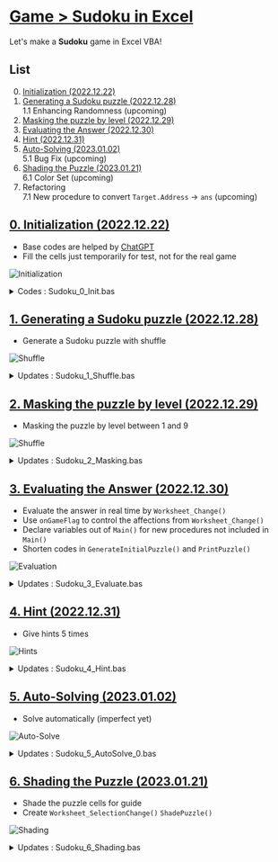# [Game > Sudoku in Excel](/README.md#sudoku-in-excel)

Let's make a **Sudoku** game in Excel VBA!


## List

0. [Initialization (2022.12.22)](#0-initialization-20221222)
1. [Generating a Sudoku puzzle (2022.12.28)](#1-generating-a-sudoku-puzzle-20221228)  
  1.1 Enhancing Randomness (upcoming)
2. [Masking the puzzle by level (2022.12.29)](#2-masking-the-puzzle-by-level-20221229)
3. [Evaluating the Answer (2022.12.30)](#3-evaluating-the-answer-20221230)
4. [Hint (2022.12.31)](#4-hint-20221231)
5. [Auto-Solving (2023.01.02)](#5-auto-solving-20230102)  
  5.1 Bug Fix (upcoming)
6. [Shading the Puzzle (2023.01.21)](#6-shading-the-puzzle-20230121)  
  6.1 Color Set (upcoming)
7. Refactoring  
   7.1 New procedure to convert `Target.Address` → `ans` (upcoming)


## [0. Initialization (2022.12.22)](#list)

  - Base codes are helped by [ChatGPT](https://github.com/kimpro82/MyGame/issues/56#issuecomment-1363135037)
  - Fill the cells just temporarily for test, not for the real game

  ![Initialization](./Images/VBA_Sudoku_0_Init.gif)

  <details>
    <summary>Codes : Sudoku_0_Init.bas</summary>

  ```vba
  Option Explicit
  ```
  ```vba
  Private Sub GenerateSudoku()

      ' Set zeroPiont to start 9x9 matrix
      Dim zeroPoint As Range
      Call GetZeroPoint(zeroPoint)

      Dim sudoku(1 To 9, 1 To 9) As Integer

      ' Initialize the Sudoku array with zeros
      Dim i As Integer, j As Integer
      For i = 1 To 9
          For j = 1 To 9
              sudoku(i, j) = 0
          Next j
      Next i

      ' Generate the Sudoku puzzle
      Call GeneratePuzzle(sudoku)

      ' Print the Sudoku puzzle to the sheet
      Call PrintPuzzle(sudoku, zeroPoint)

  End Sub
  ```
  ```vba
  Private Sub GetZeroPoint(ByRef zeroPoint As Range)

      Set zeroPoint = Range("C5")

  End Sub
  ```
  ```vba
  Private Sub GeneratePuzzle(ByRef puzzle As Variant)

      ' Temporary; to be advanced
      Dim i As Integer, j As Integer
      For i = 1 To 9
          For j = 1 To 9
              puzzle(i, j) = Int(Rnd * 9) + 1
          Next j
      Next i

  End Sub
  ```
  ```vba
  Private Sub PrintPuzzle(ByRef puzzle As Variant, ByRef zeroPoint As Range)

      ' Print the puzzle to the sheet
      Dim i As Integer, j As Integer
      For i = 1 To 9
          For j = 1 To 9
              zeroPoint.Offset(i - 1, j - 1).Value = puzzle(i, j)
          Next j
      Next i

  End Sub
  ```
  ```vba
  Private Sub Hint()

      Debug.Print "Hint function is not completed yet"
      ' Debug.Print Me.Name & "() is not completed yet"                           ' Me.Name : "Soduku"

  End Sub
  ```
  ```vba
  Private Sub AutoSolve()

      Debug.Print "Auto Solve function is not completed yet"

  End Sub
  ```
  ```vba
  Private Sub Clear()

      Dim zeroPoint As Range
      Call GetZeroPoint(zeroPoint)

      Dim Rng As Range
      Set Rng = zeroPoint.Resize(9, 9)

      With Rng
          .ClearContents
      End With

  End Sub
  ```
  ```vba
  ' Buttons

  Private Sub btnGenerate_Click()

      Call GenerateSudoku

  End Sub


  Private Sub btnHint_Click()

      Call Hint

  End Sub


  Private Sub btnAutoSolve_Click()

      Call AutoSolve

  End Sub


  Private Sub btnClear_Click()

      Call Clear

  End Sub
  ```
  </details>


## [1. Generating a Sudoku puzzle (2022.12.28)](#list)

  - Generate a Sudoku puzzle with shuffle

  ![Shuffle](./Images/VBA_Sudoku_1_Shuffle.gif)

  <details>
    <summary>Updates : Sudoku_1_Shuffle.bas</summary>

  ```vba
  Private Sub GenerateSudoku()

      ' Set zeroPiont to start 9x9 matrix
      Dim zeroPoint As Range
      Call GetZeroPoint(zeroPoint)

      ' Initialize the Sudoku array before shuffle
      Dim sudoku(1 To 9, 1 To 9) As Integer
      Call GenerateInitialPuzzle(sudoku)

      ' Shuffle the puzzle
      Call ShufflePuzzle(sudoku)

      ' Print the Sudoku puzzle to the sheet
      Call PrintPuzzle(sudoku, zeroPoint)

  End Sub
  ```
  ```vba
  Private Sub GenerateInitialPuzzle(ByRef puzzle As Variant)

      ' Update (2022.12.28); it seems not minimized but anyway works
      Dim i As Integer, j As Integer, starting As Integer
      For i = 1 To 9
          If i < 4 Then
              starting = (i - 1) * 3 Mod 9
          ElseIf i < 7 Then
              starting = ((i - 1) * 3 + 1) Mod 9
          Else
              starting = ((i - 1) * 3 + 2) Mod 9
          End If

          For j = 1 To 9
              puzzle(i, j) = (starting + j - 1) Mod 9 + 1
          Next j
      Next i

  End Sub
  ```
  ```vba
  Private Sub ShufflePuzzle(ByRef puzzle As Variant)

      Dim n As Integer
      n = 100

      Dim i As Integer, j As Integer
      Dim a As Integer, b As Integer, temp(1 To 9) As Integer
      For i = 1 To n
          a = Int(Rnd * 9) + 1
          b = Int((a - 1) / 3) * 3 + Int(Rnd * 3) + 1                             ' quite proud code …… !

          For j = 1 To 9
              If i Mod 2 = 0 Then
                  temp(j) = puzzle(a, j)
                  puzzle(a, j) = puzzle(b, j)
                  puzzle(b, j) = temp(j)
              Else
                  temp(j) = puzzle(j, a)
                  puzzle(j, a) = puzzle(j, b)
                  puzzle(j, b) = temp(j)
              End If
          Next j
      Next i

  End Sub
  ```
  </details>


## [2. Masking the puzzle by level (2022.12.29)](#list)

  - Masking the puzzle by level between 1 and 9

  ![Shuffle](./Images/VBA_Sudoku_2_Masking.gif)

  <details>
    <summary>Updates : Sudoku_2_Masking.bas</summary>

  ```vba
  Private Sub GenerateSudoku()

      ' Set parameters
      Dim zeroPoint As Range, level As Integer, hintNum As Integer
      Call GetZeroPoint(zeroPoint)                                                ' Set zeroPiont to start 9x9 matrix
      Call GetLevel(level)                                                        ' Set level to determine how much masking
      Call GetHintNum(hintNum)                                                    ' Set the number how much hints are given

      ' Initialize the Sudoku array before shuffle
      Dim sudoku(1 To 9, 1 To 9) As Integer
      Call GenerateInitialPuzzle(sudoku)

      ' Shuffle the puzzle
      Call ShufflePuzzle(sudoku)

      ' Masking the puzzle by the level
      Dim sudokuMask(1 To 9, 1 To 9) As Integer
      Call MaskingPuzzle(sudoku, sudokuMask, level)

      ' Print the Sudoku puzzle to the sheet
      Call PrintPuzzle(sudokuMask, zeroPoint)

  End Sub
  ```
  ```vba
  Private Sub GetLevel(ByRef level As Integer)

      level = Range("R2")

  End Sub
  ```
  ```vba
  Private Sub GetHintNum(ByRef hintNum As Integer)

      hintNum = Range("V2")

  End Sub
  ```
  ```vba
  Private Sub MaskingPuzzle(ByRef puzzle As Variant, ByRef puzzleMask As Variant, ByRef level As Integer)

      Dim i As Integer, j As Integer
      For i = 1 To 9
          For j = 1 To 9
              If Int(Rnd * 10) >= level Then
                  puzzleMask(i, j) = puzzle(i, j)
              Else
                  puzzleMask(i, j) = 0
              End If
          Next j
      Next i

  End Sub
  ```
  ```vba
  Private Sub PrintPuzzle(ByRef puzzle As Variant, ByRef zeroPoint As Range)

      ' Print the puzzle to the sheet
      Dim i As Integer, j As Integer
      For i = 1 To 9
          For j = 1 To 9
              If puzzle(i, j) <> 0 Then
                  zeroPoint.Offset(i - 1, j - 1).Value = puzzle(i, j)
              Else
                  zeroPoint.Offset(i - 1, j - 1).Value = ""
              End If
          Next j
      Next i

  End Sub
  ```
  </details>


## [3. Evaluating the Answer (2022.12.30)](#list)

  - Evaluate the answer in real time by `Worksheet_Change()`
  - Use `onGameFlag` to control the affections from `Worksheet_Change()`
  - Declare variables out of `Main()` for new procedures not included in `Main()`
  - Shorten codes in `GenerateInitialPuzzle()` and `PrintPuzzle()`

  ![Evaluation](./Images/VBA_Sudoku_3_Evaluate.gif)

  <details>
    <summary>Updates : Sudoku_3_Evaluate.bas</summary>

  ```vba
  ' Update (2022.12.30) : Move the Declaration locations out of Main()
  Private Sudoku(1 To 9, 1 To 9)      As Integer
  Private sudokuMask(1 To 9, 1 To 9)  As Integer
  Private sudokuAnswer()              As Integer                                  ' The new array should not be fixed

  Private zeroPoint                   As Range                                    ' zeroPiont     : to start 9x9 matrix
  Private level                       As Integer                                  ' level         : determine how much masking
  Private hintNum                     As Integer                                  ' hintNum       : the number how much hints are given
  Private onGameFlag                  As Boolean                                  ' onGameFlag    : do not run intersect() when False
  ```
  ```vba
  ' Update (2022.12.30) : Rename GenerateSudoku() to Main()
  Private Sub Main()

      ' Set parameters
      Call SetParameters(zeroPoint, level, hintNum)

      ' Initialize the Sudoku array before shuffle
      Call GenerateInitialPuzzle(Sudoku)

      ' Shuffle the puzzle
      Call ShufflePuzzle(Sudoku)

      ' Masking the puzzle by the level
      Call MaskingPuzzle(Sudoku, sudokuMask, level)

      ' Evaluate the answer
      sudokuAnswer = sudokuMask
      ' EvaluatePuzzle() runs through Worksheet_Change()

      ' Print the Sudoku puzzle to the sheet
      onGameFlag = False
          Call PrintPuzzle(sudokuAnswer, zeroPoint)
      onGameFlag = True

  End Sub
  ```
  ```vba
  ' Update (2022.12.30) : Merge 3 procedures for each parameter
  Private Sub SetParameters(ByRef zeroPoint As Range, ByRef level As Integer, ByRef hintNum As Integer)

      Set zeroPoint = Range("C5")
      level = Range("R2")
      hintNum = Range("V2")

  End Sub
  ```
  ```vba
  Private Sub GenerateInitialPuzzle(ByRef puzzle As Variant)

      zeroPoint.Offset(-1, 0).Value = ""

      
      Dim i As Integer, j As Integer, starting As Integer
      For i = 1 To 9
          ' Update (2022.12.30) : More compact code
          starting = (i - 1) * 3 Mod 9 + (i - 1) / 3

  '        Old Ver. (2022.12.28) : it seems not minimized but anyway works
  '        If i < 4 Then
  '            starting = (i - 1) * 3 Mod 9
  '        ElseIf i < 7 Then
  '            starting = ((i - 1) * 3 + 1) Mod 9
  '        Else
  '            starting = ((i - 1) * 3 + 2) Mod 9
  '        End If

          For j = 1 To 9
              puzzle(i, j) = (starting + j - 1) Mod 9 + 1
          Next j
      Next i

  End Sub
  ```
  ```vba
  ' Update (2022.12.30) : Update the SudokuAnswer at once
  Private Sub PrintPuzzle(ByRef puzzle As Variant, ByRef zeroPoint As Range)

      ' Print the puzzle to the sheet
      onGameFlag = False
          zeroPoint.Resize(9, 9).Value = puzzle
      onGameFlag = True

  '    ' Old Ver.
  '    Dim i As Integer, j As Integer
  '    For i = 1 To 9
  '        For j = 1 To 9
  '            If puzzle(i, j) <> 0 Then
  '                zeroPoint.Offset(i - 1, j - 1).Value = puzzle(i, j)
  '            Else
  '                zeroPoint.Offset(i - 1, j - 1).Value = ""
  '            End If
  '        Next j
  '    Next i

  End Sub
  ```
  ```vba
  ' Update (2022.12.30)
  Private Sub Clear()

      Dim Rng As Range
      Set Rng = zeroPoint.Resize(9, 9)
      ' Debug.Print Rng.Address                                                   ' ok

      onGameFlag = False
          Rng.ClearContents
          zeroPoint.Offset(-1, 0).Value = ""
      onGameFlag = True

  End Sub
  ```
  ```vba
  ' Update (2022.12.30)
  Private Sub Worksheet_Change(ByVal Target As Range)

      If (onGameFlag = True) And (Not Intersect(zeroPoint.Resize(9, 9), Target) Is Nothing) Then
          ' Debug.Print Target.Address                                            ' ok
          Call EvaluatePuzzle(Target.Address)
          Call PrintPuzzle(sudokuAnswer, zeroPoint)
      End If

  End Sub
  ```
  ```vba
  ' Update (2022.12.30)
  Private Sub EvaluatePuzzle(ByRef ChangedCell As String)

      ' Debug.Print ChangedCell                                                   ' ok
      Dim i As Integer, j As Integer, ans As Integer
      i = Range(ChangedCell).Row - zeroPoint.Row + 1
      j = Range(ChangedCell).Column - zeroPoint.Column + 1
      ans = Range(ChangedCell).Value
      ' Debug.Print i & j & ans                                                   ' ok

      If Sudoku(i, j) = Range(ChangedCell).Value Then
          zeroPoint.Offset(-1, 0).Value = "Correct!"
          sudokuAnswer(i, j) = Range(ChangedCell).Value
      Else
          zeroPoint.Offset(-1, 0).Value = "(" & i & ", " & j & ") is not " & ans & "!"
      End If

  End Sub
  ```
  </details>


## [4. Hint (2022.12.31)](#list)

  - Give hints 5 times

  ![Hints](./Images/VBA_Sudoku_4_Hint.gif)

  <details>
    <summary>Updates : Sudoku_4_Hint.bas</summary>

  ```vba
  ' Update (2022.12.31)
  Private Sub Hint(ByRef puzzle As Variant, ByRef puzzleAnswer As Variant, ByRef zeroPoint As Range)

      If hintNum > 0 Then
          Dim i As Integer, j As Integer
          Do
              i = Int(Rnd * 9) + 1
              j = Int(Rnd * 9) + 1
              If puzzleAnswer(i, j) = 0 Then
                  hintFlag = True
                  hintNum = hintNum - 1
                  Range("V2").Value = hintNum                                     ' seems not the best way ……
                  Debug.Print i & j & puzzle(i, j)
                  zeroPoint.Offset(i - 1, j - 1).Value = puzzle(i, j)
                  Exit Do
              End If
          Loop
      End If

  End Sub
  ```
  ```vba
  ' Update (2022.12.30)
  Private Sub EvaluatePuzzle(ByRef ChangedCell As String, ByRef hintFalg As Boolean)

      ' Debug.Print ChangedCell                                                   ' ok
      Dim i As Integer, j As Integer, ans As Integer
      i = Range(ChangedCell).Row - zeroPoint.Row + 1
      j = Range(ChangedCell).Column - zeroPoint.Column + 1
      ans = Range(ChangedCell).Value
      ' Debug.Print i & j & ans                                                   ' ok

      If sudoku(i, j) = Range(ChangedCell).Value Then
          ' Update (2022.12.31) : Differ the message when hint
          If hintFlag = False Then
              zeroPoint.Offset(-1, 0).Value = "Correct!"
          Else
              zeroPoint.Offset(-1, 0).Value = "(" & i & ", " & j & ") is " & ans & "!"
              hintFalg = False
          End If
          sudokuAnswer(i, j) = Range(ChangedCell).Value
      Else
          zeroPoint.Offset(-1, 0).Value = "(" & i & ", " & j & ") is not " & ans & "!"
      End If

  End Sub
  ```
  </details>


## [5. Auto-Solving (2023.01.02)](#list)

  - Solve automatically (imperfect yet)

  ![Auto-Solve](./Images/VBA_Sudoku_5_AutoSolve_0.gif)

  <details>
    <summary>Updates : Sudoku_5_AutoSolve_0.bas</summary>

  ```vba
  ' Update (2023.01.02)
  Private Sub AutoSolve(ByRef puzzle As Variant, ByRef puzzleAnswer As Variant, ByRef zeroPoint As Range)

      Dim i As Integer, j As Integer, k As Integer, l As Integer
      Dim completeFlag As Boolean, solve1 As Boolean, unique As Integer, answer As Integer
      ' Dim cntNum(0 To 9) As Integer                                             ' 0 should be included (but not to be used)

      Do                                                                          ' ★ escape with <Ctrl + Pause Break> when infinite loop!
          ' Sleep (100)
          completeFlag = True
          solve1 = False
          For i = 1 To 9
              For j = 1 To 9
                  If puzzleAnswer(i, j) = 0 Then
                      ' Erase cntNum                                              ' foxed error
                      Dim cntNum(0 To 9) As Integer                               ' temporary alternative
                      completeFlag = False
                      Debug.Print "A loop for (" & i & ", " & j & ")"

                      ' 1) Check the row
                      For k = 1 To 9
                          ' Debug.Print i & k
                          cntNum(puzzleAnswer(i, k)) = 1
                      Next k
                      ' 2) Check the column
                      For k = 1 To 9
                          ' Debug.Print k & j
                          cntNum(puzzleAnswer(k, j)) = 1
                      Next k
                      ' 3) Check the 3x3 box
                      For k = 1 To 3
                          For l = 1 To 3
                              ' Debug.Print Int((i - 1) / 3) * 3 + k & Int((j - 1) / 3) * 3 + l
                              cntNum(puzzleAnswer(Int((i - 1) / 3) * 3 + k, Int((j - 1) / 3) * 3 + l)) = 1
                          Next l
                      Next k
                      ' 4) Find the unique answer
                      unique = 0
                      For k = 1 To 9
                          If cntNum(k) = 0 Then
                              Debug.Print "(" & i & ", " & j & ") : " & k
                              answer = k
                              unique = unique + 1
                          End If
                      Next k
                      ' 5) Answer if unique
                      If unique = 1 Then
                          zeroPoint.Offset(i - 1, j - 1).Value = answer
                          solve1 = True
                      End If
                  End If
              Next j
          Next i

          ' 6) Hint if solve1 = 0
          If solve1 = False And hintNum > 0 Then
              Call Hint(puzzle, puzzleAnswer, zeroPoint)
              solve1 = True
          End If

          ' 7) Evaluate the auto-sovaltion for a loop
          Debug.Print completeFlag & " " & solve1 & " " & hintNum
          If completeFlag = True Then
              zeroPoint.Offset(-1, 0).Value = "Auto-Solvation completed!"
              Exit Do
          ElseIf solve1 = False And hintNum = 0 Then
              zeroPoint.Offset(-1, 0).Value = "Auto-Solvation Failed!"
              Exit Do
          End If
      Loop

  '    ' Temporary : Exactly not solving, but just cheating ……
  '    Dim i As Integer, j As Integer
  '    For i = 1 To 9
  '        For j = 1 To 9
  '            If puzzleAnswer(i, j) = 0 Then
  '                puzzleAnswer(i, j) = puzzle(i, j)
  '                zeroPoint.Offset(i - 1, j - 1).Value = puzzle(i, j)
  '            End If
  '        Next j
  '    Next i

  End Sub
  ```
  ```vba
  Private Sub btnAutoSolve_Click()

      Application.Calculation = xlManual
          Call AutoSolve(sudoku, sudokuAnswer, zeroPoint)
      Application.Calculation = xlAutomatic

  End Sub
  ```
  </details>

  
## [6. Shading the Puzzle (2023.01.21)](#list)

  - Shade the puzzle cells for guide
  - Create `Worksheet_SelectionChange()` `ShadePuzzle()`

  ![Shading](./Images/VBA_Sudoku_6_Shading.gif)

  <details>
    <summary>Updates : Sudoku_6_Shading.bas</summary>

  ```vba
  Private Sub Worksheet_SelectionChange(ByVal Target As Range)

      If (onGameFlag = True) And (Not Intersect(zeroPoint.Resize(9, 9), Target) Is Nothing) Then
          ' Debug.Print Target.Address                                            ' ok
          Call ShadePuzzle(Target.Address)
      End If

  End Sub
  ```
  ```vba
  Private Sub ShadePuzzle(ByRef ChangedCell As String)

      ' Debug.Print ChangedCell                                                   ' ok
      Dim i As Integer, j As Integer, ans As Integer
      i = Range(ChangedCell).Row - zeroPoint.Row + 1
      j = Range(ChangedCell).Column - zeroPoint.Column + 1
      ans = Range(ChangedCell).Value
      ' Debug.Print i & j & ans                                                   ' ok
      ' ★ To-do : New procedure; Target.Address → ans

      ' Shading
      Dim r As Integer, c As Integer
      For r = 1 To 9
          For c = 1 To 9
              If sudokuAnswer(r, c) = ans Then
                  zeroPoint.Offset(r - 1, c - 1).Interior.ColorIndex = 16
              ElseIf (r = i) Or (c = j) Then
                  zeroPoint.Offset(r - 1, c - 1).Interior.ColorIndex = 15
              Else
                  zeroPoint.Offset(r - 1, c - 1).Interior.ColorIndex = 0
              End If
          Next c
      Next r

  End Sub
  ```
  </details>